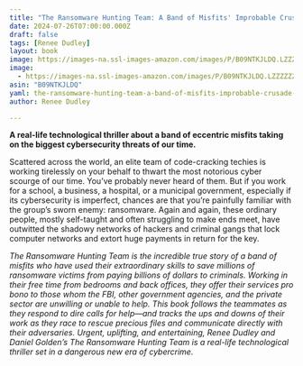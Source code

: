 ```yaml
---
title: "The Ransomware Hunting Team: A Band of Misfits' Improbable Crusade to Save the World from Cybercrime"
date: 2024-07-26T07:00:00.000Z
draft: false
tags: [Renee Dudley]
layout: book
image: https://images-na.ssl-images-amazon.com/images/P/B09NTKJLDQ.LZZZZZZZ.jpg
image: 
  - https://images-na.ssl-images-amazon.com/images/P/B09NTKJLDQ.LZZZZZZZ.jpg
asin: "B09NTKJLDQ"
yaml: the-ransomware-hunting-team-a-band-of-misfits-improbable-crusade-to-save-the-world-from-cybercrime
author: Renee Dudley

---
```


**A real\-life technological thriller about a band of eccentric misfits taking on the biggest cybersecurity threats of our time.**   
  
Scattered across the world, an elite team of code\-cracking techies is working tirelessly on your behalf to thwart the most notorious cyber scourge of our time. You’ve probably never heard of them. But if you work for a school, a business, a hospital, or a municipal government, especially if its cybersecurity is imperfect, chances are that you’re painfully familiar with the group’s sworn enemy: ransomware. Again and again, these ordinary people, mostly self\-taught and often struggling to make ends meet, have outwitted the shadowy networks of hackers and criminal gangs that lock computer networks and extort huge payments in return for the key.  
  
*The Ransomware Hunting Team is the incredible true story of a band of misfits who have used their extraordinary skills to save millions of ransomware victims from paying billions of dollars to criminals. Working in their free time from bedrooms and back offices, they offer their services pro bono to those whom the FBI, other government agencies, and the private sector are unwilling or unable to help. This book follows the teammates as they respond to dire calls for help—and tracks the ups and downs of their work as they race to rescue precious files and communicate directly with their adversaries. Urgent, uplifting, and entertaining, Renee Dudley and Daniel Golden’s *The Ransomware Hunting Team* is a real\-life technological thriller set in a dangerous new era of cybercrime.*